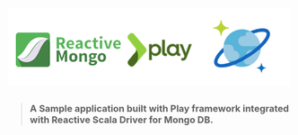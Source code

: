 # ![Reactive non-blocking Application with Play-Scala, Reactive Mongo-CosmosDB Mongo API](logo.png)

> ### A Sample application built with Play framework integrated with Reactive Scala Driver for Mongo DB.